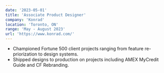 ```yaml
---
date: '2023-05-01'
title: 'Associate Product Designer'
company: 'Konrad'
location: 'Toronto, ON'
range: 'May - August 2023'
url: 'https://www.konrad.com/'
---
```


- Championed Fortune 500 client projects ranging from feature re-priorization to design systems.
- Shipped designs to production on projects including AMEX MyCredit Guide and CF Rebranding.
